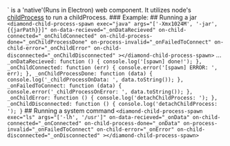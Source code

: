 <diamond-child-process-spawn>` is a 'native'(Runs in Electron) web component.
    It utilizes node's [childProcess](https://nodejs.org/api/child_process.html#child_process_child_process_spawn_command_args_options) to run a childProcess.
    ### Example:
    ## Running a jar
    ```
    <diamond-child-process-spawn
                exec="java"
                args="['-Xmx1024M', '-jar', {{jarPath}}]"
                on-data-recieved="_onDataRecieved"
                on-child-connected="_onChildConnected"
                on-child-process-done="_onChildProcessDone"
                on-process-invalid="_onFailedToConnect"
                on-child-error="_onChildError"
                on-child-disconnected="_onChildDisconnected"
              ></diamond-child-process-spawn>
    ```
    ...
    ```
              _onDataRecieved: function () {
                console.log('[spawn] done!');
              },
              _onChildConnected: function (err) {
                console.error('[spawn] ERROR: ', err);
              },
              _onChildProcessDone: function (data) {
                console.log('_childProcessOnData: ', data.toString());
              },
              _onFailedToConnect: function (data) {
                console.error('_childProcessOnError: ', data.toString());
              },
              _onChildError: function () {
                console.log('detachChildProcess: ');
              },
              _onChildDisconnected: function () {
                console.log('detachChildProcess: ');
              }
    ```
    ## Running a system command
    ```
    <diamond-child-process-spawn
                exec="ls"
                args="['-lh', '/usr']"
                on-data-recieved="_onData"
                on-child-connected="_onConnected"
                on-child-process-done="_onData"
                on-process-invalid="_onFailedToConnect"
                on-child-error="_onError"
                on-child-disconnected="_onDisconnected"
              ></diamond-child-process-spawn>
    ```
